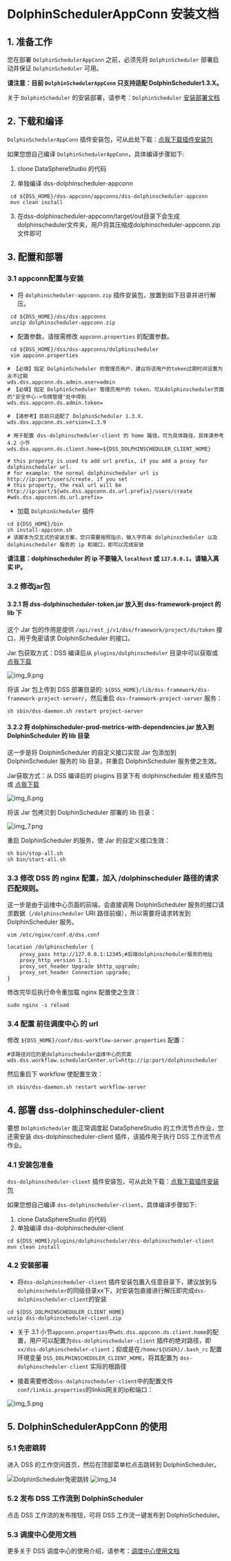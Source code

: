# DolphinSchedulerAppConn 安装文档

## 1. 准备工作

您在部署 `DolphinSchedulerAppConn` 之前，必须先将 `DolphinScheduler` 部署启动并保证 `DolphinScheduler` 可用。

**请注意：目前 `DolphinSchedulerAppConn` 只支持适配 DolphinScheduler1.3.X。**

关于 `DolphinScheduler` 的安装部署，请参考：`DolphinScheduler` [安装部署文档](https://dolphinscheduler.apache.org/zh-cn/docs/1.3.8/user_doc/standalone-deployment.html)

## 2. 下载和编译

`DolphinSchedulerAppConn` 插件安装包，可从此处下载：[点我下载插件安装包](https://osp-1257653870.cos.ap-guangzhou.myqcloud.com/WeDatasphere/DolphinScheduler/DSS1.1.1_dolphinscheduler/dolphinscheduler-appconn.zip)

如果您想自己编译 `DolphinSchedulerAppConn`，具体编译步骤如下:

1. clone DataSphereStudio 的代码

2. 单独编译 dss-dolphinscheduler-appconn

```shell script 
 cd ${DSS_HOME}/dss-appconn/appconns/dss-dolphinscheduler-appconn
 mvn clean install
```
3. 在dss-dolphinscheduler-appconn/target/out目录下会生成dolphinscheduler文件夹，用户将其压缩成dolphinscheduler-appconn.zip文件即可

## 3. 配置和部署

### 3.1 appconn配置与安装
- 将 `dolphinscheduler-appconn.zip` 插件安装包，放置到如下目录并进行解压。

```shell script 
 cd ${DSS_HOME}/dss/dss-appconns
 unzip dolphinscheduler-appconn.zip
```

- 配置参数，请按需修改 `appconn.properties` 的配置参数。

```shell script
 cd ${DSS_HOME}/dss/dss-appconns/dolphinscheduler
 vim appconn.properties
```

```properties
# 【必填】指定 DolphinScheduler 的管理员用户，建议将该用户的token过期时间设置为永不过期
wds.dss.appconn.ds.admin.user=admin
# 【必填】指定 DolphinScheduler 管理员用户的 token，可从dolphinscheduler页面的"安全中心->令牌管理"处中得到
wds.dss.appconn.ds.admin.token=

# 【请参考】目前只适配了 DolphinScheduler 1.3.X.
wds.dss.appconn.ds.version=1.3.9

# 用于配置 dss-dolphinscheduler-client 的 home 路径，可为具体路径，具体请参考 4.2 小节
wds.dss.appconn.ds.client.home=${DSS_DOLPHINSCHEDULER_CLIENT_HOME}

# this property is used to add url prefix, if you add a proxy for dolphinscheduler url.
# for example: the normal dolphinscheduler url is http://ip:port/users/create, if you set
# this property, the real url will be http://ip:port/${wds.dss.appconn.ds.url.prefix}/users/create
#wds.dss.appconn.ds.url.prefix=
```

- 加载 `DolphinScheduler` 插件

```shell script 
cd ${DSS_HOME}/bin
sh install-appconn.sh
# 该脚本为交互式的安装方案，您只需要按照指示，输入字符串 dolphinscheduler 以及 dolphinscheduler 服务的 ip 和端口，即可以完成安装
```

**请注意：dolphinscheduler 的 ip 不要输入 `localhost` 或 `127.0.0.1`，请输入真实 IP。**

### 3.2 修改jar包
#### 3.2.1 将 dss-dolphinscheduler-token.jar 放入到 dss-framework-project 的 lib 下

这个 Jar 包的作用是提供 `/api/rest_j/v1/dss/framework/project/ds/token` 接口，用于免密请求 DolphinScheduler 的接口。

Jar 包获取方式：DSS 编译后从 `plugins/dolphinscheduler` 目录中可以获取或 [点我下载](https://osp-1257653870.cos.ap-guangzhou.myqcloud.com/WeDatasphere/DolphinScheduler/DSS1.1.1_dolphinscheduler/dss-dolphinscheduler-token-1.1.1.jar)

![img_9.png](../Images/安装部署/DolphinschedulerAppConn部署/img_9.png)

将该 Jar 包上传到 DSS 部署目录的: `${DSS_HOME}/lib/dss-framework/dss-framework-project-server/`，然后重启 `dss-framework-project-server` 服务：

```shell
sh sbin/dss-daemon.sh restart project-server
```

#### 3.2.2 将 dolphinscheduler-prod-metrics-with-dependencies.jar 放入到 DolphinScheduler 的 lib 目录

这一步是将 DolphinScheduler 的自定义接口实现 Jar 包添加到 DolphinScheduler 服务的 lib 目录，并重启 DolphinScheduler 服务使之生效。

Jar获取方式：从 DSS 编译后的 plugins 目录下有 dolphinscheduler 相关插件包或 [点我下载](https://osp-1257653870.cos.ap-guangzhou.myqcloud.com/WeDatasphere/DolphinScheduler/DSS1.1.1_dolphinscheduler/dolphinscheduler-prod-metrics-1.1.1-jar-with-dependencies.jar)

![img_6.png](../Images/安装部署/DolphinschedulerAppConn部署/img_6.png)

将该 Jar 包拷贝到 DolphinScheduler 部署的 lib 目录：

![img_7.png](../Images/安装部署/DolphinschedulerAppConn部署/img_7.png)

重启 DolphinScheduler 的服务，使 Jar 的自定义接口生效：

```shell script
sh bin/stop-all.sh
sh bin/start-all.sh
```


### 3.3 修改 DSS 的 nginx 配置，加入 /dolphinscheduler 路径的请求匹配规则。

这一步是由于运维中心页面的前端，会直接调用 DolphinScheduler 服务的接口请求数据（`/dolphinscheduler` URI 路径前缀），所以需要将请求转发到 DolphinScheduler 服务。

```shell script
vim /etc/nginx/conf.d/dss.conf
```

```shell script
location /dolphinscheduler {
    proxy_pass http://127.0.0.1:12345;#后端dolphinscheduler服务的地址
    proxy_http_version 1.1;
    proxy_set_header Upgrade $http_upgrade;
    proxy_set_header Connection upgrade;
}
```

修改完毕后执行命令重加载 nginx 配置使之生效：

```shell script
sudo nginx -s reload
```

### 3.4 配置 前往调度中心 的 url

修改 `${DSS_HOME}/conf/dss-workflow-server.properties` 配置：

```properties
#该路径对应的是dolphinscheduler运维中心的页面
wds.dss.workflow.schedulerCenter.url=http://ip:port/dolphinscheduler
```

然后重启下 workflow 使配置生效：

```shell script
sh sbin/dss-daemon.sh restart workflow-server
```

## 4. 部署 dss-dolphinscheduler-client

要想 `DolphinScheduler` 能正常调度起 DataSphereStudio 的工作流节点作业，您还需安装 dss-dolphinscheduler-client 插件，该插件用于执行 DSS 工作流节点作业。

### 4.1 安装包准备

`dss-dolphinscheduler-client` 插件安装包，可从此处下载：[点我下载插件安装包](https://osp-1257653870.cos.ap-guangzhou.myqcloud.com/WeDatasphere/DolphinScheduler/DSS1.1.1_dolphinscheduler/dss-dolphinscheduler-client.zip)

如果您想自己编译 `dss-dolphinscheduler-client`，具体编译步骤如下:

1. clone DataSphereStudio 的代码
2. 单独编译 dss-dolphinscheduler-client

```shell script 
cd ${DSS_HOME}/plugins/dolphinscheduler/dss-dolphinscheduler-client
mvn clean install
```

### 4.2 安装部署

- 将`dss-dolphinscheduler-client` 插件安装包置入任意目录下，建议放到与`dolphinscheduler`的同级目录xx下，对安装包直接进行解压即完成`dss-dolphinscheduler-client`的安装

```shell script 
cd ${DSS_DOLPHINSCHEDULER_CLIENT_HOME}
unzip dss-dolphinscheduler-client.zip
```


- 关于 3.1 小节`appconn.properties`中`wds.dss.appconn.ds.client.home`的配置，用户可以配置为`dss-dolphinscheduler-client` 插件的绝对路径，即`xx/dss-dolphinscheduler-client`；抑或是在`/home/${USER}/.bash_rc` 配置环境变量 `DSS_DOLPHINSCHEDULER_CLIENT_HOME`，将其配置为 `dss-dolphinscheduler-client` 实际的根路径


- 接着需要修改`dss-dolphinscheduler-client`中的配置文件`conf/linkis.properties`的linkis网关的ip和端口：

![img_5.png](../Images/安装部署/DolphinschedulerAppConn部署/img_5.png)


## 5. DolphinSchedulerAppConn 的使用

### 5.1 免密跳转

进入 DSS 的工作空间首页，然后在顶部菜单栏点击跳转到 DolphinScheduler。

![DolphinScheduler免密跳转](../Images/安装部署/DolphinschedulerAppConn部署/img_13.png)
![img_14](../Images/安装部署/DolphinschedulerAppConn部署/img_14.png)

### 5.2 发布 DSS 工作流到 DolphinScheduler

点击 DSS 工作流的发布按钮，可将 DSS 工作流一键发布到 DolphinScheduler。

### 5.3 调度中心使用文档

更多关于 DSS 调度中心的使用介绍，请参考：[调度中心使用文档](../用户手册/调度中心使用文档.md)
